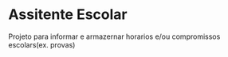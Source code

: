# Assitente Escolar

Projeto para informar e armazernar horarios e/ou compromissos escolars(ex. provas)

